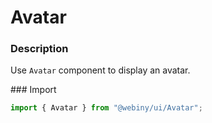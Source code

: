 # Avatar

### Description

Use `Avatar` component to display an avatar.

### Import

```js
import { Avatar } from "@webiny/ui/Avatar";
```
